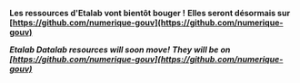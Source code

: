 __Les ressources d'Etalab vont bientôt bouger !__
__Elles seront désormais sur [https://github.com/numerique-gouv](https://github.com/numerique-gouv)__

__*Etalab Datalab resources will soon move!*__
__*They will be on [https://github.com/numerique-gouv](https://github.com/numerique-gouv)*__
